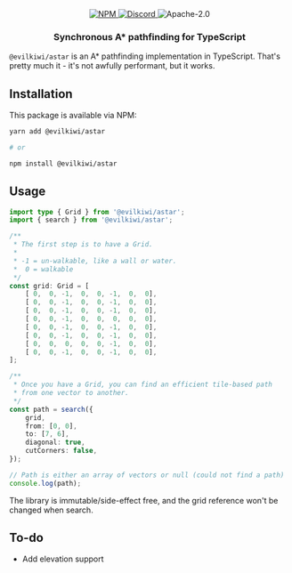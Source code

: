 <div align="center">
    <a href="https://www.npmjs.com/package/@evilkiwi/astar" target="_blank">
        <img src="https://img.shields.io/npm/v/@evilkiwi/astar?style=flat-square" alt="NPM" />
    </a>
    <a href="https://discord.gg/XMrHXtN" target="_blank">
        <img src="https://img.shields.io/discord/123906549860139008?color=7289DA&label=discord&logo=discord&logoColor=FFFFFF&style=flat-square" alt="Discord" />
    </a>
    <img src="https://img.shields.io/npm/l/@evilkiwi/astar?style=flat-square" alt="Apache-2.0" />
    <h3>Synchronous A* pathfinding for TypeScript</h3>
</div>

`@evilkiwi/astar` is an A* pathfinding implementation in TypeScript. That's pretty much it - it's not awfully performant, but it works.

## Installation

This package is available via NPM:

```bash
yarn add @evilkiwi/astar

# or

npm install @evilkiwi/astar
```

## Usage

```typescript
import type { Grid } from '@evilkiwi/astar';
import { search } from '@evilkiwi/astar';

/**
 * The first step is to have a Grid.
 *
 * -1 = un-walkable, like a wall or water.
 *  0 = walkable
 */
const grid: Grid = [
    [ 0,  0, -1,  0,  0, -1,  0,  0],
    [ 0,  0, -1,  0,  0, -1,  0,  0],
    [ 0,  0, -1,  0,  0, -1,  0,  0],
    [ 0,  0, -1,  0,  0,  0,  0,  0],
    [ 0,  0, -1,  0,  0, -1,  0,  0],
    [ 0,  0, -1,  0,  0, -1,  0,  0],
    [ 0,  0,  0,  0,  0, -1,  0,  0],
    [ 0,  0, -1,  0,  0, -1,  0,  0],
];

/**
 * Once you have a Grid, you can find an efficient tile-based path
 * from one vector to another.
 */
const path = search({
    grid,
    from: [0, 0],
    to: [7, 6],
    diagonal: true,
    cutCorners: false,
});

// Path is either an array of vectors or null (could not find a path)
console.log(path);
```

The library is immutable/side-effect free, and the grid reference won't be changed when search.

## To-do

- Add elevation support
